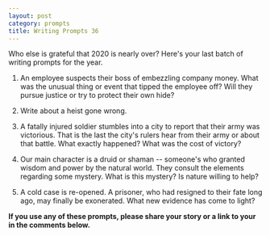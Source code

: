 ```yaml
---
layout: post
category: prompts
title: Writing Prompts 36
---
```


Who else is grateful that 2020 is nearly over? Here's your last batch of writing prompts for the year.

<!--excerpt-->

1. An employee suspects their boss of embezzling company money. What was the unusual thing or event that tipped the employee off? Will they pursue justice or try to protect their own hide?

2. Write about a heist gone wrong.

3. A fatally injured soldier stumbles into a city to report that their army was victorious. That is the last the city's rulers hear from their army or about that battle. What exactly happened? What was the cost of victory?

4. Our main character is a druid or shaman -- someone's who granted wisdom and power by the natural world. They consult the elements regarding some mystery. What is this mystery? Is nature willing to help?

5. A cold case is re-opened. A prisoner, who had resigned to their fate long ago, may finally be exonerated. What new evidence has come to light?

**If you use any of these prompts, please share your story or a link to your in the comments below.**
